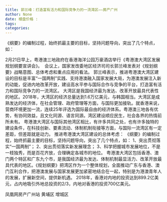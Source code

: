 ```yaml
---
title: 郭兰峰：打造富有活力和国际竞争力的一流湾区——房产广州
author: None
date: 楼盘价格 : 
tags: 
categories: 
---
```

《纲要》的编制过程，始终抓最主要的目标，坚持问题导向，突出了几个特点，如：
<!-- more -->
2月21日早上，粤港澳三地政府在香港海洋公园万豪酒店举行《粤港澳大湾区发展规划纲要宣讲会》。 
会议上，国家发改委地区经济司司长郭兰峰发表对《规划纲要》战略意图、总体考虑和重点应用的看法。
郭兰峰表示，推进粤港澳大湾区建设的目标是丰富“一国两制”实践、支持港澳融入国家发展大局，为港澳发展注入新的动能，促进内地改革开放，建设高水平参与国际合作与竞争的平台，打造富有活力和国际竞争力的一流湾区。
大湾区是我国经济最为发达、改革开放最具代表性的地区。2018年，大湾区的经济总量达到1.6万亿美元，与韩国相当。大湾区是成熟发达的经济体，在社会管理、政府管理等方面，与国际更加接轨。就香港来说，营商环境更加一流，连续25年评选为国际最自由的经济体系。粤港澳三地各有优势，有协同效益，且文化同源、语言同源。湾区建设顺应民生，社会各界的热情前所未有。
粤港澳大湾区与国际其他湾区相比，有许多共同之处，也有许多独特的建设条件，在科技创新、要素流动、体制机制衔接等方面，与国际一流湾区有一定差距，但差距就是动力。
推进粤港澳大湾区建设的总体考虑：
《纲要》的编制过程，始终抓最主要的目标，坚持问题导向，突出了几个特点，如：
1、突出贯彻落实“一国两制”；
2、突出贯彻落实新发展理念；
3、科学把握城市发展地位，不是一枝独秀，而是百花齐放，合理确定各城市的地位。
粤港澳大湾区包括香港、澳门两个特区和广东九个市，是我国经济最为发达、体制机制最显活力、改革开放最具代表的地区。《规划纲要》把湾区作为一个整体规划，全面推动广东与香港、澳门互利合作，把港澳发展与国家发展更加紧密地结合在一起，特别是为港澳青年人的发展，扩展新空间，提供新机遇。
2018年，香港对内地的投资达到899.2亿美元，占内地吸引外地总投资的2/3，内地对香港的投资700亿美元。
                        
                        
                        
                        
                                        
                    
                    
                
                    
                    
                    
                
                    
                
凤凰网房产广州站
黄埔区
增城区
	                        
	                    
	                        
	                    
